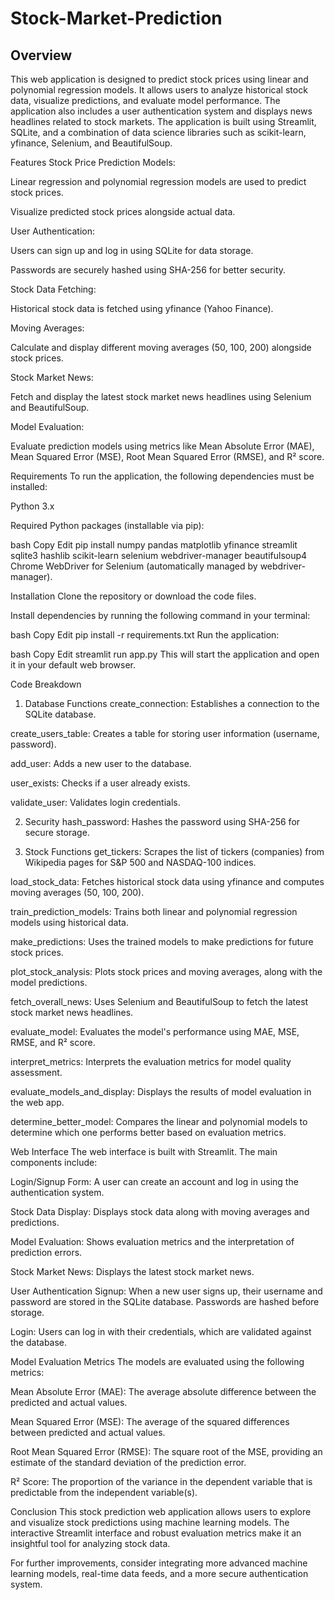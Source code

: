 # Stock-Market-Prediction

## Overview
This web application is designed to predict stock prices using linear and polynomial regression models. It allows users to analyze historical stock data, visualize predictions, and evaluate model performance. The application also includes a user authentication system and displays news headlines related to stock markets. The application is built using Streamlit, SQLite, and a combination of data science libraries such as scikit-learn, yfinance, Selenium, and BeautifulSoup.

Features
Stock Price Prediction Models:

Linear regression and polynomial regression models are used to predict stock prices.

Visualize predicted stock prices alongside actual data.

User Authentication:

Users can sign up and log in using SQLite for data storage.

Passwords are securely hashed using SHA-256 for better security.

Stock Data Fetching:

Historical stock data is fetched using yfinance (Yahoo Finance).

Moving Averages:

Calculate and display different moving averages (50, 100, 200) alongside stock prices.

Stock Market News:

Fetch and display the latest stock market news headlines using Selenium and BeautifulSoup.

Model Evaluation:

Evaluate prediction models using metrics like Mean Absolute Error (MAE), Mean Squared Error (MSE), Root Mean Squared Error (RMSE), and R² score.

Requirements
To run the application, the following dependencies must be installed:

Python 3.x

Required Python packages (installable via pip):

bash
Copy
Edit
pip install numpy pandas matplotlib yfinance streamlit sqlite3 hashlib scikit-learn selenium webdriver-manager beautifulsoup4
Chrome WebDriver for Selenium (automatically managed by webdriver-manager).

Installation
Clone the repository or download the code files.

Install dependencies by running the following command in your terminal:

bash
Copy
Edit
pip install -r requirements.txt
Run the application:

bash
Copy
Edit
streamlit run app.py
This will start the application and open it in your default web browser.

Code Breakdown
1. Database Functions
create_connection: Establishes a connection to the SQLite database.

create_users_table: Creates a table for storing user information (username, password).

add_user: Adds a new user to the database.

user_exists: Checks if a user already exists.

validate_user: Validates login credentials.

2. Security
hash_password: Hashes the password using SHA-256 for secure storage.

3. Stock Functions
get_tickers: Scrapes the list of tickers (companies) from Wikipedia pages for S&P 500 and NASDAQ-100 indices.

load_stock_data: Fetches historical stock data using yfinance and computes moving averages (50, 100, 200).

train_prediction_models: Trains both linear and polynomial regression models using historical data.

make_predictions: Uses the trained models to make predictions for future stock prices.

plot_stock_analysis: Plots stock prices and moving averages, along with the model predictions.

fetch_overall_news: Uses Selenium and BeautifulSoup to fetch the latest stock market news headlines.

evaluate_model: Evaluates the model's performance using MAE, MSE, RMSE, and R² score.

interpret_metrics: Interprets the evaluation metrics for model quality assessment.

evaluate_models_and_display: Displays the results of model evaluation in the web app.

determine_better_model: Compares the linear and polynomial models to determine which one performs better based on evaluation metrics.

Web Interface
The web interface is built with Streamlit. The main components include:

Login/Signup Form: A user can create an account and log in using the authentication system.

Stock Data Display: Displays stock data along with moving averages and predictions.

Model Evaluation: Shows evaluation metrics and the interpretation of prediction errors.

Stock Market News: Displays the latest stock market news.

User Authentication
Signup: When a new user signs up, their username and password are stored in the SQLite database. Passwords are hashed before storage.

Login: Users can log in with their credentials, which are validated against the database.

Model Evaluation Metrics
The models are evaluated using the following metrics:

Mean Absolute Error (MAE): The average absolute difference between the predicted and actual values.

Mean Squared Error (MSE): The average of the squared differences between predicted and actual values.

Root Mean Squared Error (RMSE): The square root of the MSE, providing an estimate of the standard deviation of the prediction error.

R² Score: The proportion of the variance in the dependent variable that is predictable from the independent variable(s).

Conclusion
This stock prediction web application allows users to explore and visualize stock predictions using machine learning models. The interactive Streamlit interface and robust evaluation metrics make it an insightful tool for analyzing stock data.

For further improvements, consider integrating more advanced machine learning models, real-time data feeds, and a more secure authentication system.
